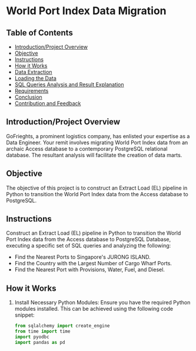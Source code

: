 # World Port Index Data Migration

## Table of Contents
- [Introduction/Project Overview](#introductionproject-overview)
- [Objective](#objective)
- [Instructions](#instructions)
- [How it Works](#how-it-works)
- [Data Extraction](#data-extraction)
- [Loading the Data](#loading-the-data)
- [SQL Queries Analysis and Result Explanation](#sql-queries-analysis-and-result-explanation)
- [Requirements](#requirements)
- [Conclusion](#conclusion)
- [Contribution and Feedback](#contribution-and-feedback)

## Introduction/Project Overview
GoFrieghts, a prominent logistics company, has enlisted your expertise as a Data Engineer. Your remit involves migrating World Port Index data from an archaic Access database to a contemporary PostgreSQL relational database. The resultant analysis will facilitate the creation of data marts.

## Objective
The objective of this project is to construct an Extract Load (EL) pipeline in Python to transition the World Port Index data from the Access database to PostgreSQL.

## Instructions
Construct an Extract Load (EL) pipeline in Python to transition the World Port Index data from the Access database to PostgreSQL Database, executing a specific set of SQL queries and analyzing the following:
- Find the Nearest Ports to Singapore's JURONG ISLAND.
- Find the Country with the Largest Number of Cargo Wharf Ports.
- Find the Nearest Port with Provisions, Water, Fuel, and Diesel.

## How it Works
1. Install Necessary Python Modules:
   Ensure you have the required Python modules installed. This can be achieved using the following code snippet: 
   ```python
   from sqlalchemy import create_engine
   from time import time
   import pyodbc
   import pandas as pd
